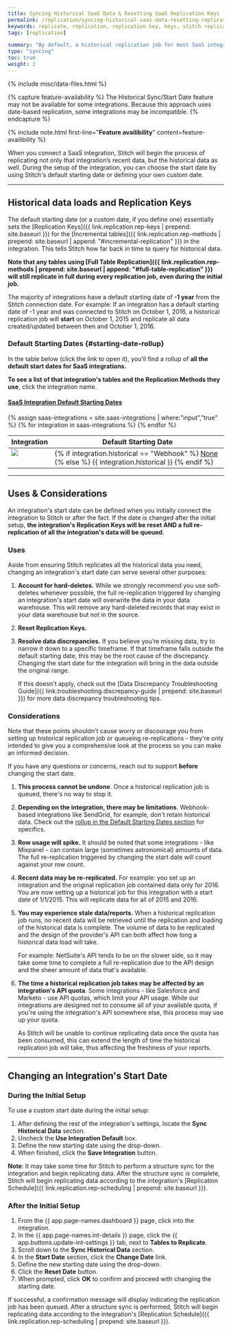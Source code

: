 ```yaml
---
title: Syncing Historical SaaS Data & Resetting SaaS Replication Keys
permalink: /replication/syncing-historical-saas-data-resetting-replication-keys
keywords: replicate, replication, replication key, keys, stitch replicates data, rp, saas, historical data, reset bookmark, reset replication key
tags: [replication]

summary: "By default, a historical replication job for most SaaS integrations will go back one year. While the Start Date setting allows you to define historical data loads, it can also reset an integration's Replication Keys when you need to re-replicate data."
type: "syncing"
toc: true
weight: 2
---
```

{% include misc/data-files.html %}

{% capture feature-availability %}
The Historical Sync/Start Date feature may not be available for some integrations. Because this approach uses date-based replication, some integrations may be incompatible.
{% endcapture %}

{% include note.html first-line="**Feature availibility**" content=feature-availibility %}

When you connect a SaaS integration, Stitch will begin the process of replicating not only that integration’s recent data, but the historical data as well. During the setup of the integration, you can choose the start date by using Stitch's default starting date or defining your own custom date. 

---

## Historical data loads and Replication Keys

The default starting date (or a custom date, if you define one) essentially sets the [Replication Keys]({{ link.replication.rep-keys | prepend: site.baseurl }}) for the [Incremental tables]({{ link.replication.rep-methods | prepend: site.baseurl | append: "#incremental-replication" }}) in the integration. This tells Stitch how far back in time to query for historical data.

**Note that any tables using [Full Table Replication]({{ link.replication.rep-methods | prepend: site.baseurl | append: "#full-table-replication" }}) will still replicate in full during every replication job, even during the initial job.**

The majority of integrations have a default starting date of **-1 year** from the Stitch connection date. For example: If an integration has a default starting date of -1 year and was connected to Stitch on October 1, 2016, a historical replication job will **start** on October 1, 2015 and replicate all data created/updated between then and October 1, 2016.

### Default Starting Dates {#starting-date-rollup}

In the table below (click the link to open it), you'll find a rollup of **all the default start dates for SaaS integrations.**

**To see a list of that integration's tables and the Replication Methods they use**, click the integration name.

<div class="panel-group" id="accordion">
<div class="panel panel-default">
<div class="panel-heading">
<h4 class="panel-title" id="starting-date-rollup">
<a class="noCrossRef accordion-toggle" data-toggle="collapse" data-parent="#accordion" href="#collapseOne">SaaS Integration Default Starting Dates</a>
</h4>
</div>
<div id="collapseOne" class="panel-collapse collapse noCrossRef">
<div class="panel-body">
<table>
<thead>
<th valign="top" markdown="span">Integration</th>
<th valign="top" markdown="span">Default Starting Date</th>
</thead>
<tbody>
{% assign saas-integrations = site.saas-integrations | where:"input","true" %}
{% for integration in saas-integrations %}
<tr>
<td valign="top">
<a href="{{ integration.url | prepend: site.baseurl | append: "#schema" }}"><img src="{{ integration.icon | prepend: site.baseurl }}"></a>
</td>
<td valign="center">
{% if integration.historical == "Webhook" %}
<a href="#" data-toggle="tooltip" data-original-title="Webhooks typically don't retain historical data due to their real-time nature. See this integration's doc for more info.">None</a>
{% else %}
{{ integration.historical }}
{% endif %}
</td>
</tr>
{% endfor %}
</tbody>
</table>
</div>
</div>
</div>
</div>

--- 

## Uses & Considerations

An integration's start date can be defined when you initially connect the integration to Stitch or after the fact. If the date is changed after the initial setup, **the integration's Replication Keys will be reset AND a full re-replication of all the integration's data will be queued.**

### Uses 

Aside from ensuring Stitch replicates all the historical data you need, changing an integration's start date can serve several other purposes:

1. **Account for hard-deletes.** While we strongly recommend you use soft-deletes whenever possible, the full re-replication triggered by changing an integration's start date will overwrite the data in your data warehouse. This will remove any hard-deleted records that may exist in your data warehouse but not in the source.
2. **Reset Replication Keys.** 
2. **Resolve data discrepancies.** If you believe you’re missing data, try to narrow it down to a specific timeframe. If that timeframe falls outside the default starting date, this may be the root cause of the discrepancy. Changing the start date for the integration will bring in the data outside the original range.

   If this doesn't apply, check out the [Data Discrepancy Troubleshooting Guide]({{ link.troubleshooting.discrepancy-guide | prepend: site.baseurl }}) for more data discrepancy troubleshooting tips.

### Considerations

Note that these points shouldn't cause worry or discourage you from setting up historical replication job or queueing re-replications - they're only intended to give you a comprehensive look at the process so you can make an informed decision.

If you have any questions or concerns, reach out to support **before** changing the start date.

1. **This process cannot be undone**. Once a historical replication job is queued, there's no way to stop it.
2. **Depending on the integration, there may be limitations**. Webhook-based integrations like SendGrid, for example, don't retain historical data. Check out the [rollup in the Default Starting Dates section](#starting-date-rollup) for specifics.
3. **Row usage will spike.** It should be noted that some integrations - like Mixpanel - can contain large (sometimes astronomical) amounts of data. The full re-replication triggered by changing the start date will count against your row count.
4. **Recent data may be re-replicated.** For example: you set up an integration and the original replication job contained data only for 2016. You are now setting up a historical job for this integration with a start date of 1/1/2015. This will replicate data for all of 2015 and 2016.
5. **You may experience stale data/reports.** When a historical replication job runs, no recent data will be retrieved until the replication and loading of the historical data is complete. The volume of data to be replicated and the design of the provider's API can both affect how long a historical data load will take.

   For example: NetSuite's API tends to be on the slower side, so it may take some time to complete a full re-replication due to the API design and the sheer amount of data that's available.
6. **The time a historical replication job takes may be affected by an integration's API quota**. Some integrations - like Salesforce and Marketo - use API quotas, which limit your API usage. While our integrations are designed not to consume all of your available quota, if you're using the integration's API somewhere else, this process may use up your quota.

   As Stitch will be unable to continue replicating data once the quota has been consumed, this can extend the length of time the historical replication job will take, thus affecting the freshness of your reports.

---

## Changing an Integration's Start Date

### During the Initial Setup
To use a custom start date during the initial setup:

1. After defining the rest of the integration's settings, locate the **Sync Historical Data** section.
2. Uncheck the **Use Integration Default** box.
3. Define the new starting date using the drop-down.
4. When finished, click the **Save Integration** button.

**Note**: It may take some time for Stitch to perform a structure sync for the integration and begin replicating data. After the structure sync is complete, Stitch will begin replicating data according to the integration's [Replication Schedule]({{ link.replication.rep-scheduling | prepend: site.baseurl }}).

### After the Initial Setup
1. From the {{ app.page-names.dashboard }} page, click into the integration.
2. In the {{ app.page-names.int-details }} page, click the {{ app.buttons.update-int-settings }} tab, next to **Tables to Replicate**.
3. Scroll down to the **Sync Historical Data** section.
4. In the **Start Date** section, click the **Change Date** link.
5. Define the new starting date using the drop-down.
6. Click the **Reset Date** button.
7. When prompted, click **OK** to confirm and proceed with changing the starting date.

If successful, a confirmation message will display indicating the replication job has been queued. After a structure sync is performed, Stitch will begin replicating data according to the integration's [Replication Schedule]({{ link.replication.rep-scheduling | prepend: site.baseurl }}).